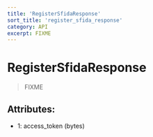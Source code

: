 ```yaml
---
title: 'RegisterSfidaResponse'
sort_title: 'register_sfida_response'
category: API
excerpt: FIXME
---
```


# RegisterSfidaResponse

> FIXME

## Attributes:

- 1: access_token (bytes)
